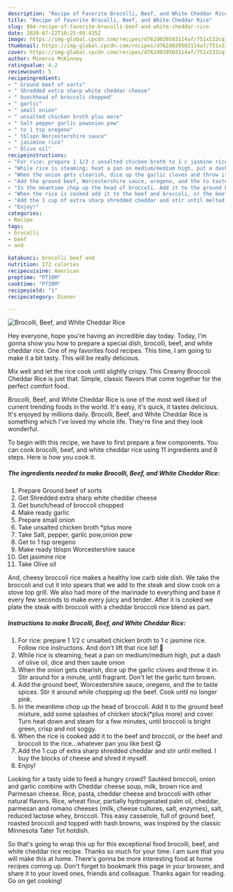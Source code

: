 ```yaml
---
description: "Recipe of Favorite Brocolli, Beef, and White Cheddar Rice"
title: "Recipe of Favorite Brocolli, Beef, and White Cheddar Rice"
slug: 804-recipe-of-favorite-brocolli-beef-and-white-cheddar-rice
date: 2020-07-22T10:25:09.435Z
image: https://img-global.cpcdn.com/recipes/d762d039503114af/751x532cq70/brocolli-beef-and-white-cheddar-rice-recipe-main-photo.jpg
thumbnail: https://img-global.cpcdn.com/recipes/d762d039503114af/751x532cq70/brocolli-beef-and-white-cheddar-rice-recipe-main-photo.jpg
cover: https://img-global.cpcdn.com/recipes/d762d039503114af/751x532cq70/brocolli-beef-and-white-cheddar-rice-recipe-main-photo.jpg
author: Minerva McKinney
ratingvalue: 4.2
reviewcount: 5
recipeingredient:
- " Ground beef of sorts"
- " Shredded extra sharp white cheddar cheese"
- " bunchhead of broccoli chopped"
- " garlic"
- " small onion"
- " unsalted chicken broth plus more"
- " Salt pepper garlic powonion pow"
- " to 1 tsp oregeno"
- " tblspn Worcestershire sauce"
- " jasimine rice"
- " Olive oil"
recipeinstructions:
- "For rice: prepare 1 1/2 c unsalted chicken broth to 1 c jasmine rice. Follow rice instructons. And don&#39;t lift that rice lid! 👀"
- "While rice is steaming; heat a pan on medium/medium high, put a dash of olive oil, dice and then saute onion"
- "When the onion gets clearish, dice up the garlic cloves and throw it in. Stir around for a minute, until fragrant. Don&#39;t let the garlic turn brown."
- "Add the ground beef, Worcestershire sauce, oregeno, and the to taste spices. Stir it around while chopping up the beef. Cook until no longer pink."
- "In the meantime chop up the head of broccoli. Add it to the ground beef mixture, add some splashes of chicken stock(*plus more) and cover. Turn heat down and steam for a few minutes, until broccoli is bright green, crisp and not soggy."
- "When the rice is cooked add it to the beef and broccoli, or the beef and broccoli to the rice...whatever pan you like best 😋"
- "Add the 1 cup of extra sharp shredded cheddar and stir until melted. I buy the blocks of cheese and shred it myself."
- "Enjoy!"
categories:
- Recipe
tags:
- brocolli
- beef
- and

katakunci: brocolli beef and 
nutrition: 272 calories
recipecuisine: American
preptime: "PT10M"
cooktime: "PT30M"
recipeyield: "1"
recipecategory: Dinner

---
```



![Brocolli, Beef, and White Cheddar Rice](https://img-global.cpcdn.com/recipes/d762d039503114af/751x532cq70/brocolli-beef-and-white-cheddar-rice-recipe-main-photo.jpg)

Hey everyone, hope you're having an incredible day today. Today, I'm gonna show you how to prepare a special dish, brocolli, beef, and white cheddar rice. One of my favorites food recipes. This time, I am going to make it a bit tasty. This will be really delicious.

Mix well and let the rice cook until slightly crispy. This Creamy Broccoli Cheddar Rice is just that. Simple, classic flavors that come together for the perfect comfort food.

Brocolli, Beef, and White Cheddar Rice is one of the most well liked of current trending foods in the world. It's easy, it's quick, it tastes delicious. It's enjoyed by millions daily. Brocolli, Beef, and White Cheddar Rice is something which I've loved my whole life. They're fine and they look wonderful.


To begin with this recipe, we have to first prepare a few components. You can cook brocolli, beef, and white cheddar rice using 11 ingredients and 8 steps. Here is how you cook it.

<!--inarticleads1-->

##### The ingredients needed to make Brocolli, Beef, and White Cheddar Rice:

1. Prepare  Ground beef of sorts
1. Get  Shredded extra sharp white cheddar cheese
1. Get  bunch/head of broccoli chopped
1. Make ready  garlic
1. Prepare  small onion
1. Take  unsalted chicken broth *plus more
1. Take  Salt, pepper, garlic pow,onion pow
1. Get  to 1 tsp oregeno
1. Make ready  tblspn Worcestershire sauce
1. Get  jasimine rice
1. Take  Olive oil


And, cheesy broccoli rice makes a healthy low carb side dish. We take the broccoli and cut it into spears that we add to the steak and slow cook on a stove top grill. We also had more of the marinade to everything and base it every few seconds to make every juicy and tender. After it is cooked we plate the steak with broccoli with a cheddar broccoli rice blend as part. 

<!--inarticleads2-->

##### Instructions to make Brocolli, Beef, and White Cheddar Rice:

1. For rice: prepare 1 1/2 c unsalted chicken broth to 1 c jasmine rice. Follow rice instructons. And don&#39;t lift that rice lid! 👀
1. While rice is steaming; heat a pan on medium/medium high, put a dash of olive oil, dice and then saute onion
1. When the onion gets clearish, dice up the garlic cloves and throw it in. Stir around for a minute, until fragrant. Don&#39;t let the garlic turn brown.
1. Add the ground beef, Worcestershire sauce, oregeno, and the to taste spices. Stir it around while chopping up the beef. Cook until no longer pink.
1. In the meantime chop up the head of broccoli. Add it to the ground beef mixture, add some splashes of chicken stock(*plus more) and cover. Turn heat down and steam for a few minutes, until broccoli is bright green, crisp and not soggy.
1. When the rice is cooked add it to the beef and broccoli, or the beef and broccoli to the rice...whatever pan you like best 😋
1. Add the 1 cup of extra sharp shredded cheddar and stir until melted. I buy the blocks of cheese and shred it myself.
1. Enjoy!


Looking for a tasty side to feed a hungry crowd? Sautéed broccoli, onion and garlic combine with Cheddar cheese soup, milk, brown rice and Parmesan cheese. Rice, pasta, cheddar cheese and broccoli with other natural flavors. Rice, wheat flour, partially hydrogenated palm oil, cheddar, parmesan and romano cheeses (milk, cheese cultures, salt, enzymes), salt, reduced lactose whey, broccoli. This easy casserole, full of ground beef, roasted broccoli and topped with hash browns, was inspired by the classic Minnesota Tater Tot hotdish. 

So that's going to wrap this up for this exceptional food brocolli, beef, and white cheddar rice recipe. Thanks so much for your time. I am sure that you will make this at home. There's gonna be more interesting food at home recipes coming up. Don't forget to bookmark this page in your browser, and share it to your loved ones, friends and colleague. Thanks again for reading. Go on get cooking!
